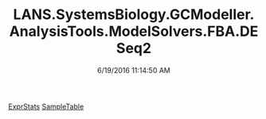 ﻿---
title: LANS.SystemsBiology.GCModeller.AnalysisTools.ModelSolvers.FBA.DESeq2
date: 6/19/2016 11:14:50 AM
---

[ExprStats](T-LANS.SystemsBiology.GCModeller.AnalysisTools.ModelSolvers.FBA.DESeq2.ExprStats.html)
[SampleTable](T-LANS.SystemsBiology.GCModeller.AnalysisTools.ModelSolvers.FBA.DESeq2.SampleTable.html)
